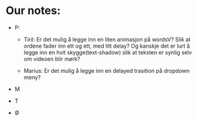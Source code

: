 # Our notes:

- P:
    - Tiril: Er det mulig å legge inn en liten animasjon på wordsV? Slik at ordene fader inn ett og ett, med litt delay? Og kanskje det er lurt å legge inn en hvit skygge(text-shadow) slik at teksten er synlig selv om videoen blir mørk?

    - Marius: Er det mulig å legge inn en delayed trasition på dropdown meny?







- M 




- T




- Ø 


